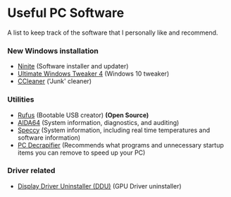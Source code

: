 # Useful PC Software
A list to keep track of the software that I personally like and recommend.


### New Windows installation

* [Ninite](https://ninite.com/) (Software installer and updater)
* [Ultimate Windows Tweaker 4](http://www.thewindowsclub.com/ultimate-windows-tweaker-4-windows-10) (Windows 10 tweaker)
* [CCleaner](https://www.piriform.com/ccleaner/download) ('Junk' cleaner)


### Utilities

* [Rufus](http://rufus.akeo.ie/?locale=en_US) (Bootable USB creator) **(Open Source)**
* [AIDA64](https://www.aida64.com/downloads) (System information, diagnostics, and auditing)
* [Speccy](https://www.piriform.com/speccy/download) (System information, including real time temperatures and software information)
* [PC Decrapifier](https://www.pcdecrapifier.com/download) (Recommends what programs and unnecessary startup items you can remove to speed up your PC)


### Driver related

* [Display Driver Uninstaller (DDU)](https://www.wagnardsoft.com/) (GPU Driver uninstaller)

